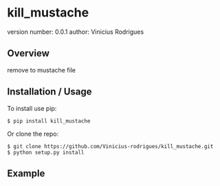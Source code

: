 kill_mustache
===============================

version number: 0.0.1
author: Vinicius Rodrigues

Overview
--------

remove to mustache file

Installation / Usage
--------------------

To install use pip:

    $ pip install kill_mustache


Or clone the repo:

    $ git clone https://github.com/Vinicius-rodrigues/kill_mustache.git
    $ python setup.py install
    
Example
-------

